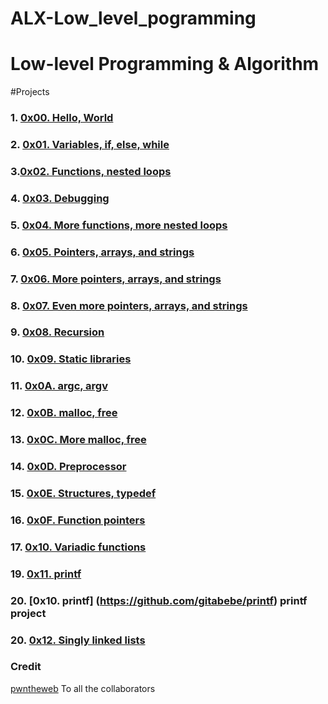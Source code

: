 # ALX-Low_level_pogramming
# Low-level Programming & Algorithm 
#Projects
### 1. [0x00. Hello, World](https://github.com/pwntheweb/alx-low_level_programming/tree/main/0x00-hello_world)
### 2. [0x01. Variables, if, else, while](https://github.com/pwntheweb/alx-low_level_programming/tree/main/0x01-variables_if_else_while)
### 3.[0x02. Functions, nested loops](https://github.com/pwntheweb/alx-low_level_programming/tree/main/0x02-functions_nested_loops)
### 4. [0x03. Debugging](https://github.com/pwntheweb/alx-low_level_programming/tree/main/0x03-debugging)
### 5. [0x04. More functions, more nested loops](https://github.com/pwntheweb/alx-low_level_programming/tree/main/0x04-more_functions_nested_loops)
### 6. [0x05. Pointers, arrays, and strings](https://github.com/pwntheweb/alx-low_level_programming/tree/main/0x05-pointers_arrays_strings)
### 7. [0x06. More pointers, arrays, and strings](https://github.com/pwntheweb/alx-low_level_programming/tree/main/0x06-pointers_arrays_strings)
### 8. [0x07. Even more pointers, arrays, and strings](https://github.com/pwntheweb/alx-low_level_programming/tree/main/0x07-pointers_arrays_strings)
### 9. [0x08. Recursion](https://github.com/pwntheweb/alx-low_level_programming/tree/main/0x08-recursion)
### 10. [0x09. Static libraries](https://github.com/pwntheweb/alx-low_level_programming/tree/main/0x09-static_libraries)
### 11. [0x0A. argc, argv](https://github.com/pwntheweb/alx-low_level_programming/tree/main/0x0A-argc_argv)
### 12. [0x0B. malloc, free](https://github.com/pwntheweb/alx-low_level_programming/tree/main/0x0B-malloc_free)
### 13. [0x0C. More malloc, free](https://github.com/pwntheweb/alx-low_level_programming/tree/main/0x0C-more_malloc_free)
### 14. [0x0D. Preprocessor](https://github.com/pwntheweb/alx-low_level_programming/tree/main/0x0D-preprocessor)
### 15. [0x0E. Structures, typedef](https://github.com/pwntheweb/alx-low_level_programming/tree/main/0x0E-structures_typedef)
### 16. [0x0F. Function pointers](https://github.com/pwntheweb/alx-low_level_programming/tree/main/0x0F-function_pointers)
### 17. [0x10. Variadic functions](https://github.com/pwntheweb/alx-low_level_programming/tree/main/0x10-variadic_functions)
### 19. [0x11. printf](https://github.com/pwntheweb/alx-low_level_programming/tree/main/0x12-singly_linked_lists)
### 20. [0x10. printf] (https://github.com/gitabebe/printf) printf project
### 20. [0x12. Singly linked lists](https://github.com/pwntheweb/alx-low_level_programming/tree/main/0x12-singly_linked_lists)

### Credit
[pwntheweb](twitter.com/pwntheweb)
To all the collaborators 


